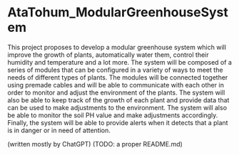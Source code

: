 # AtaTohum_ModularGreenhouseSystem
This project proposes to develop a modular greenhouse system which will improve the growth of plants, automatically water them, control their humidity and temperature and a lot more. The system will be composed of a series of modules that can be configured in a variety of ways to meet the needs of different types of plants. The modules will be connected together using premade cables and will be able to communicate with each other in order to monitor and adjust the environment of the plants. The system will also be able to keep track of the growth of each plant and provide data that can be used to make adjustments to the environment. The system will also be able to monitor the soil PH value and make adjustments accordingly. Finally, the system will be able to provide alerts when it detects that a plant is in danger or in need of attention.

(written mostly by ChatGPT)
(TODO: a proper README.md)
